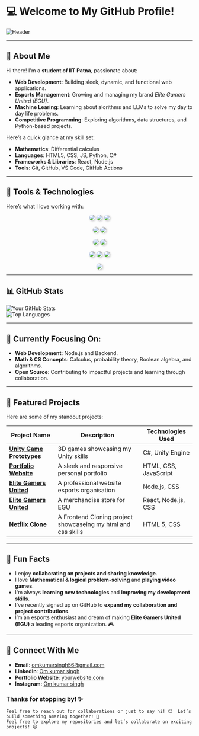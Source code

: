 # 💻 Welcome to My GitHub Profile!  

![Header](https://via.placeholder.com/1200x400?text=Welcome+to+My+GitHub+Profile)  

---

## 👋 About Me  

Hi there! I'm a **student of IIT Patna**, passionate about:  

- **Web Development**: Building sleek, dynamic, and functional web applications.  
- **Esports Management**: Growing and managing my brand *Elite Gamers United (EGU)*.   
- **Machine Learing**: Learning about alorithms and LLMs to solve my day to day life problems.  
- **Competitive Programming**: Exploring algorithms, data structures, and Python-based projects.  

Here’s a quick glance at my skill set:  

- **Mathematics**: Differential calculus  
- **Languages**: HTML5, CSS, JS, Python, C#  
- **Frameworks & Libraries**: React, Node.js  
- **Tools**: Git, GitHub, VS Code, GitHub Actions  

---  
## 🔧 Tools & Technologies  
Here’s what I love working with:  

<p align="center">
  <img src="https://img.shields.io/badge/-HTML5-E34F26?logo=html5&logoColor=white&style=flat-square" style="border-radius: 10px; box-shadow: 2px 2px 5px rgba(0, 0, 0, 0.2);">
  <img src="https://img.shields.io/badge/-CSS3-1572B6?logo=css3&logoColor=white&style=flat-square" style="border-radius: 10px; box-shadow: 2px 2px 5px rgba(0, 0, 0, 0.2);">
  <img src="https://img.shields.io/badge/-JavaScript-F7DF1E?logo=javascript&logoColor=black&style=flat-square" style="border-radius: 10px; box-shadow: 2px 2px 5px rgba(0, 0, 0, 0.2);">
</p>

<p align="center">
  <img src="https://img.shields.io/badge/-React-61DAFB?logo=react&logoColor=black&style=flat-square" style="border-radius: 10px; box-shadow: 2px 2px 5px rgba(0, 0, 0, 0.2);">
  <img src="https://img.shields.io/badge/-Node.js-339933?logo=nodedotjs&logoColor=white&style=flat-square" style="border-radius: 10px; box-shadow: 2px 2px 5px rgba(0, 0, 0, 0.2);">
</p>

<p align="center">
  <img src="https://img.shields.io/badge/-Git-F05032?logo=git&logoColor=white&style=flat-square" style="border-radius: 10px; box-shadow: 2px 2px 5px rgba(0, 0, 0, 0.2);">
  <img src="https://img.shields.io/badge/-GitHub-181717?logo=github&logoColor=white&style=flat-square" style="border-radius: 10px; box-shadow: 2px 2px 5px rgba(0, 0, 0, 0.2);">
</p>

<p align="center">
  <img src="https://img.shields.io/badge/-Python-3776AB?logo=python&logoColor=white&style=flat-square" style="border-radius: 10px; box-shadow: 2px 2px 5px rgba(0, 0, 0, 0.2);">
  <img src="https://img.shields.io/badge/-C%23-239120?logo=csharp&logoColor=white&style=flat-square" style="border-radius: 10px; box-shadow: 2px 2px 5px rgba(0, 0, 0, 0.2);">
  <img src="https://img.shields.io/badge/-Unity-000000?logo=unity&logoColor=white&style=flat-square" style="border-radius: 10px; box-shadow: 2px 2px 5px rgba(0, 0, 0, 0.2);">
</p>

<p align="center">
  <img src="https://img.shields.io/badge/-Figma-F24E1E?logo=figma&logoColor=white&style=flat-square" style="border-radius: 10px; box-shadow: 2px 2px 5px rgba(0, 0, 0, 0.2);">
</p>

---

## 📊 GitHub Stats  
![Your GitHub Stats](https://github-readme-stats.vercel.app/api?username=Iitian-om&show_icons=true&theme=github_dark)  
![Top Languages](https://github-readme-stats.vercel.app/api/top-langs/?username=Iitian-om&layout=compact&theme=github_dark)  

---  
## 🎯 Currently Focusing On:  

- **Web Development**: Node.js and Backend.  
- **Math & CS Concepts**: Calculus, probability theory, Boolean algebra, and algorithms.  
- **Open Source**: Contributing to impactful projects and learning through collaboration.  

---  

## 📂 Featured Projects  
Here are some of my standout projects:  

| Project Name      | Description                                | Technologies Used         |  
|--------------------|--------------------------------------------|---------------------------|  
| [**Unity Game Prototypes**](#)          | 3D games showcasing my Unity skills     | C#, Unity Engine          |  
| [**Portfolio Website**](https://github.com/Iitian-om/My-Portfolio)    | A sleek and responsive personal portfolio | HTML, CSS, JavaScript      |  
| [**Elite Gamers United**](https://github.com/Iitian-om/Elite-Gamers-United) | A professional website esports organisation | Node.js, CSS        |  
| [**Elite Gamers United**](https://github.com/iitian-om/EGUstore) | A merchandise store for EGU | React, Node.js, CSS        |  
| [**Netflix Clone**](https://github.com/Iitian-om/Netflix-Clone)          | A Frontend Cloning project showcaseing my html and css skills     | HTML 5, CSS          |  

---  

## 🌟 Fun Facts  
- I enjoy **collaborating on projects and sharing knowledge**.  
- I love **Mathematical & logical problem-solving** and **playing video games**.  
- I'm always **learning new technologies** and **improving my development skills**.  
- I’ve recently signed up on GitHub to **expand my collaboration and project contributions**.  
- I’m an esports enthusiast and dream of making **Elite Gamers United (EGU)** a leading esports organization. 🎮  

---

## 🤝 Connect With Me  

- **Email**: omkumarsingh56@gmail.com  
- **LinkedIn**: [Om kumar singh](https://linkedin.com/in/om-kumar-singh-039b58299)  
- **Portfolio Website**: [yourwebsite.com](https://iitian-om.com)  
- **Instagram**: [Om kumar singh](https://instagram.com/i_am_om_2k05)  

### Thanks for stopping by! ✨  
    Feel free to reach out for collaborations or just to say hi! 😊  Let’s build something amazing together! 🚀
    Feel free to explore my repositories and let’s collaborate on exciting projects! 😄

<!---
Iitian-om/Iitian-om is a ✨ special ✨ repository because its `README.md` (this file) appears on my GitHub profile.
--->

